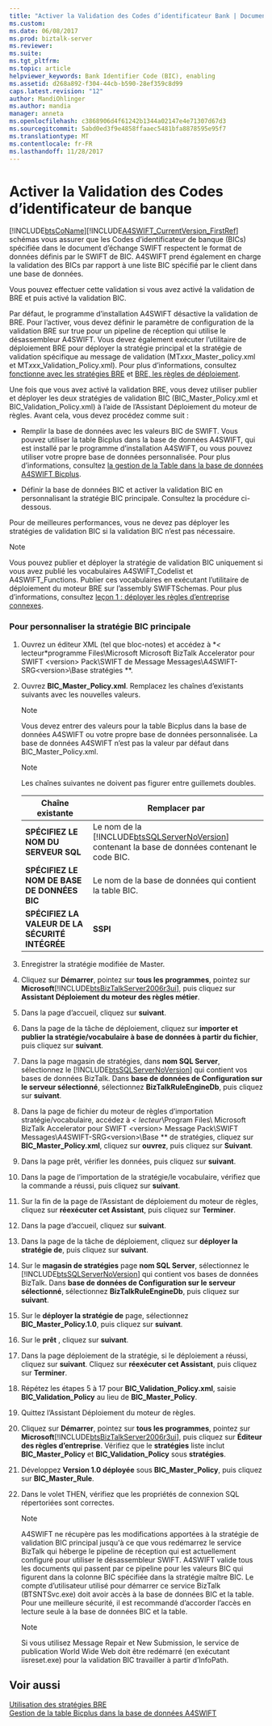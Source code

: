 ```yaml
---
title: "Activer la Validation des Codes d’identificateur Bank | Documents Microsoft"
ms.custom: 
ms.date: 06/08/2017
ms.prod: biztalk-server
ms.reviewer: 
ms.suite: 
ms.tgt_pltfrm: 
ms.topic: article
helpviewer_keywords: Bank Identifier Code (BIC), enabling
ms.assetid: d268a892-f304-44cb-b590-28ef359c8d99
caps.latest.revision: "12"
author: MandiOhlinger
ms.author: mandia
manager: anneta
ms.openlocfilehash: c3868906d4f61242b1344a02147e4e71307d67d3
ms.sourcegitcommit: 5abd0ed3f9e4858ffaaec5481bfa8878595e95f7
ms.translationtype: MT
ms.contentlocale: fr-FR
ms.lasthandoff: 11/28/2017
---
```

# <a name="enabling-validation-of-bank-identifier-codes"></a>Activer la Validation des Codes d’identificateur de banque
[!INCLUDE[btsCoName](../../includes/btsconame-md.md)][!INCLUDE[A4SWIFT_CurrentVersion_FirstRef](../../includes/a4swift-currentversion-firstref-md.md)] schémas vous assurer que les Codes d’identificateur de banque (BICs) spécifiée dans le document d’échange SWIFT respectent le format de données définis par le SWIFT de BIC. A4SWIFT prend également en charge la validation des BICs par rapport à une liste BIC spécifié par le client dans une base de données.  
  
 Vous pouvez effectuer cette validation si vous avez activé la validation de BRE et puis activé la validation BIC.  
  
 Par défaut, le programme d’installation A4SWIFT désactive la validation de BRE. Pour l’activer, vous devez définir le paramètre de configuration de la validation BRE sur true pour un pipeline de réception qui utilise le désassembleur A4SWIFT. Vous devez également exécuter l’utilitaire de déploiement BRE pour déployer la stratégie principal et la stratégie de validation spécifique au message de validation (MT*xxx*_Master_policy.xml et MT*xxx*_Validation_Policy.xml). Pour plus d’informations, consultez [fonctionne avec les stratégies BRE](../../adapters-and-accelerators/accelerator-swift/working-with-bre-policies.md) et [BRE, les règles de déploiement](../../adapters-and-accelerators/accelerator-swift/deploying-bre-rules.md).  
  
 Une fois que vous avez activé la validation BRE, vous devez utiliser publier et déployer les deux stratégies de validation BIC (BIC_Master_Policy.xml et BIC_Validation_Policy.xml) à l’aide de l’Assistant Déploiement du moteur de règles. Avant cela, vous devez procédez comme suit :  
  
-   Remplir la base de données avec les valeurs BIC de SWIFT. Vous pouvez utiliser la table Bicplus dans la base de données A4SWIFT, qui est installé par le programme d’installation A4SWIFT, ou vous pouvez utiliser votre propre base de données personnalisée. Pour plus d’informations, consultez [la gestion de la Table dans la base de données A4SWIFT Bicplus](../../adapters-and-accelerators/accelerator-swift/managing-the-bicplus-table-in-the-a4swift-database.md).  
  
-   Définir la base de données BIC et activer la validation BIC en personnalisant la stratégie BIC principale. Consultez la procédure ci-dessous.  
  
 Pour de meilleures performances, vous ne devez pas déployer les stratégies de validation BIC si la validation BIC n’est pas nécessaire.  
  
> [!NOTE]
>  Vous pouvez publier et déployer la stratégie de validation BIC uniquement si vous avez publié les vocabulaires A4SWIFT_Codelist et A4SWIFT_Functions. Publier ces vocabulaires en exécutant l’utilitaire de déploiement du moteur BRE sur l’assembly SWIFTSchemas. Pour plus d’informations, consultez [leçon 1 : déployer les règles d’entreprise connexes](../../adapters-and-accelerators/accelerator-swift/lesson-1-deploying-the-related-business-rules.md).  
  
### <a name="to-customize-the-bic-master-policy"></a>Pour personnaliser la stratégie BIC principale  
  
1.  Ouvrez un éditeur XML (tel que bloc-notes) et accédez à  **<* lecteur*programme Files\Microsoft Microsoft BizTalk Accelerator pour SWIFT \<version\> Pack\SWIFT de Message Messages\A4SWIFT-SRG\<version\>\Base stratégies **.  
  
2.  Ouvrez **BIC_Master_Policy.xml**. Remplacez les chaînes d’existants suivants avec les nouvelles valeurs.  
  
    > [!NOTE]
    >  Vous devez entrer des valeurs pour la table Bicplus dans la base de données A4SWIFT ou votre propre base de données personnalisée. La base de données A4SWIFT n’est pas la valeur par défaut dans BIC_Master_Policy.xml.  
  
    > [!NOTE]
    >  Les chaînes suivantes ne doivent pas figurer entre guillemets doubles.  
  
    |Chaîne existante|Remplacer par|  
    |---------------------|------------------|  
    |**SPÉCIFIEZ LE NOM DU SERVEUR SQL**|Le nom de la [!INCLUDE[btsSQLServerNoVersion](../../includes/btssqlservernoversion-md.md)] contenant la base de données contenant le code BIC.|  
    |**SPÉCIFIEZ LE NOM DE BASE DE DONNÉES BIC**|Le nom de la base de données qui contient la table BIC.|  
    |**SPÉCIFIEZ LA VALEUR DE LA SÉCURITÉ INTÉGRÉE**|**SSPI**|  
  
3.  Enregistrer la stratégie modifiée de Master.  
  
4.  Cliquez sur **Démarrer**, pointez sur **tous les programmes**, pointez sur **Microsoft**[!INCLUDE[btsBizTalkServer2006r3ui](../../includes/btsbiztalkserver2006r3ui-md.md)], puis cliquez sur **Assistant Déploiement du moteur des règles métier**.  
  
5.  Dans la page d’accueil, cliquez sur **suivant**.  
  
6.  Dans la page de la tâche de déploiement, cliquez sur **importer et publier la stratégie/vocabulaire à base de données à partir du fichier**, puis cliquez sur **suivant**.  
  
7.  Dans la page magasin de stratégies, dans **nom SQL Server**, sélectionnez le [!INCLUDE[btsSQLServerNoVersion](../../includes/btssqlservernoversion-md.md)] qui contient vos bases de données BizTalk. Dans **base de données de Configuration sur le serveur sélectionné**, sélectionnez **BizTalkRuleEngineDb**, puis cliquez sur **suivant**.  
  
8.  Dans la page de fichier du moteur de règles d’importation stratégie/vocabulaire, accédez à  **<* lecteur*\Program Files\ Microsoft BizTalk Accelerator pour SWIFT \<version\> Message Pack\SWIFT Messages\A4SWIFT-SRG\<version\>\Base ** de stratégies, cliquez sur **BIC_Master_Policy.xml**, cliquez sur **ouvrez**, puis cliquez sur **Suivant**.  
  
9. Dans la page prêt, vérifier les données, puis cliquez sur **suivant**.  
  
10. Dans la page de l’importation de la stratégie/le vocabulaire, vérifiez que la commande a réussi, puis cliquez sur **suivant**.  
  
11. Sur la fin de la page de l’Assistant de déploiement du moteur de règles, cliquez sur **réexécuter cet Assistant**, puis cliquez sur **Terminer**.  
  
12. Dans la page d’accueil, cliquez sur **suivant**.  
  
13. Dans la page de la tâche de déploiement, cliquez sur **déployer la stratégie de**, puis cliquez sur **suivant**.  
  
14. Sur le **magasin de stratégies** page **nom SQL Server**, sélectionnez le [!INCLUDE[btsSQLServerNoVersion](../../includes/btssqlservernoversion-md.md)] qui contient vos bases de données BizTalk. Dans **base de données de Configuration sur le serveur sélectionné**, sélectionnez **BizTalkRuleEngineDb**, puis cliquez sur **suivant**.  
  
15. Sur le **déployer la stratégie de** page, sélectionnez **BIC_Master_Policy.1.0**, puis cliquez sur **suivant**.  
  
16. Sur le **prêt** , cliquez sur **suivant**.  
  
17. Dans la page déploiement de la stratégie, si le déploiement a réussi, cliquez sur **suivant**. Cliquez sur **réexécuter cet Assistant**, puis cliquez sur **Terminer**.  
  
18. Répétez les étapes 5 à 17 pour **BIC_Validation_Policy.xml**, saisie **BIC_Validation_Policy** au lieu de **BIC_Master_Policy**.  
  
19. Quittez l’Assistant Déploiement du moteur de règles.  
  
20. Cliquez sur **Démarrer**, pointez sur **tous les programmes**, pointez sur **Microsoft**[!INCLUDE[btsBizTalkServer2006r3ui](../../includes/btsbiztalkserver2006r3ui-md.md)], puis cliquez sur **Éditeur des règles d’entreprise**. Vérifiez que le **stratégies** liste inclut **BIC_Master_Policy** et **BIC_Validation_Policy** sous **stratégies**.  
  
21. Développez **Version 1.0 déployée** sous **BIC_Master_Policy**, puis cliquez sur **BIC_Master_Rule**.  
  
22. Dans le volet THEN, vérifiez que les propriétés de connexion SQL répertoriées sont correctes.  
  
    > [!NOTE]
    >  A4SWIFT ne récupère pas les modifications apportées à la stratégie de validation BIC principal jusqu'à ce que vous redémarrez le service BizTalk qui héberge le pipeline de réception qui est actuellement configuré pour utiliser le désassembleur SWIFT. A4SWIFT valide tous les documents qui passent par ce pipeline pour les valeurs BIC qui figurent dans la colonne BIC spécifiée dans la stratégie maître BIC. Le compte d’utilisateur utilisé pour démarrer ce service BizTalk (BTSNTSvc.exe) doit avoir accès à la base de données BIC et la table. Pour une meilleure sécurité, il est recommandé d’accorder l’accès en lecture seule à la base de données BIC et la table.  
  
    > [!NOTE]
    >  Si vous utilisez Message Repair et New Submission, le service de publication World Wide Web doit être redémarré (en exécutant iisreset.exe) pour la validation BIC travailler à partir d’InfoPath.  
  
## <a name="see-also"></a>Voir aussi  
 [Utilisation des stratégies BRE](../../adapters-and-accelerators/accelerator-swift/working-with-bre-policies.md)   
 [Gestion de la table Bicplus dans la base de données A4SWIFT](../../adapters-and-accelerators/accelerator-swift/managing-the-bicplus-table-in-the-a4swift-database.md)
